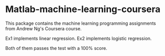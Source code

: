 # Matlab-machine-learning-coursera

This package contains the machine learning programming assignments from Andrew Ng's Coursera course.

Ex1 implements linear regression.
Ex2 implements logistic regression.

Both of them passes the test with a 100% score.
